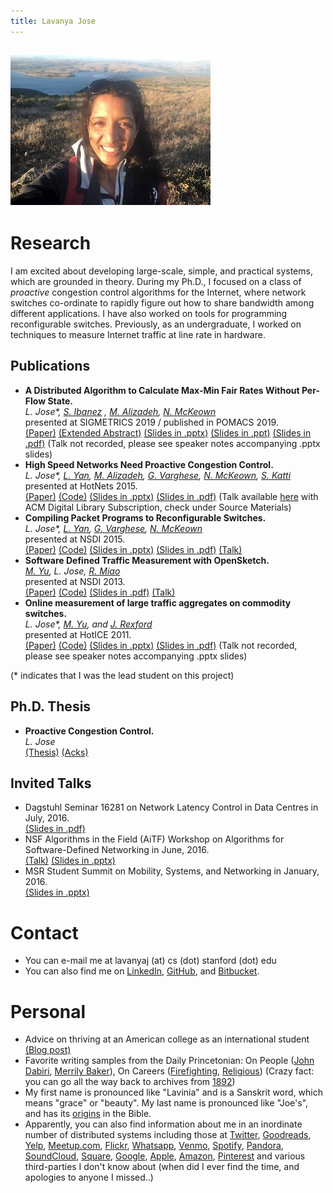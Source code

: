 ```yaml
---
title: Lavanya Jose
---
```

![Image](assets/me_2018.jpg)
---

# Research
I am excited about developing large-scale, simple, and practical systems, which are grounded in theory. During my Ph.D., I focused on a class of _proactive_ congestion control algorithms for the Internet, where network switches co-ordinate to rapidly figure out how to share bandwidth among different applications. I have also worked on tools for programming reconfigurable switches. Previously, as an undergraduate, I worked on techniques to measure Internet traffic at line rate in hardware.

## Publications
- **A Distributed Algorithm to Calculate Max-Min Fair Rates Without Per-Flow State.**  
_L. Jose*, [S. Ibanez](https://web.stanford.edu/~sibanez/) , [M. Alizadeh](https://people.csail.mit.edu/alizadeh/), [N. McKeown](http://yuba.stanford.edu/~nickm/)_   
 presented at SIGMETRICS 2019 / published in POMACS 2019.  
 [(Paper)](assets/s-perc_sigmetrics19_paper.pdf) [(Extended Abstract)](assets/s-perc_sigmetrics19_paper.pdf) [(Slides in .pptx)](assets/s-perc_sigmetrics19_slides.pptx) [(Slides in .ppt)](assets/s-perc_sigmetrics19_slides.ppt) [(Slides in .pdf)]()  (Talk not recorded, please see speaker notes accompanying .pptx slides)
- **High Speed Networks Need Proactive Congestion Control.**  
_L. Jose*, [L. Yan](http://stanford.edu/~yanlisa/), [M. Alizadeh](https://people.csail.mit.edu/alizadeh/), [G. Varghese](https://web.cs.ucla.edu/~varghese/), [N. McKeown](http://yuba.stanford.edu/~nickm/), [S. Katti](https://web.stanford.edu/~skatti/)_   
presented at HotNets 2015.  
[(Paper)](assets/perc-hotnets15.pdf) [(Code)](https://bitbucket.org/lavanyaj/perc/overview) [(Slides in .pptx)](assets/perc-hotnets15_slides.pptx) [(Slides in .pdf)](assets/perc-hotnets15_slides.pdf)  (Talk available [here](https://dl.acm.org/citation.cfm?id=2834096) with ACM Digital Library Subscription, check under Source Materials)  
- **Compiling Packet Programs to Reconfigurable Switches.**  
_L. Jose*, [L. Yan](http://stanford.edu/~yanlisa/), [G. Varghese](https://web.cs.ucla.edu/~varghese/), [N. McKeown](http://yuba.stanford.edu/~nickm/)_   
presented at NSDI 2015.  
[(Paper)](assets/compiling15.pdf) [(Code)](https://bitbucket.org/lavanyaj/switch-compiler) [(Slides in .pptx)](assets/compiling15_slides.pptx)  [(Slides in .pdf)](assets/compiling15_slides.pdf) [(Talk)](https://www.usenix.org/conference/nsdi15/technical-sessions/presentation/jose) 
- **Software Defined Traffic Measurement with OpenSketch.**  
_[M. Yu](http://minlanyu.seas.harvard.edu/), L. Jose, [R. Miao](https://www.linkedin.com/in/rui-miao-90b51944)_   
presented at NSDI 2013.  
[(Paper)](assets/opensketch12.pdf) [(Code)](https://github.com/harvard-cns/opensketch) [(Slides in .pdf)](assets/opensketch12_slides.pdf) [(Talk)](https://www.usenix.org/conference/nsdi13/software-defined-traffic-measurement-opensketch) 
- **Online measurement of large traffic aggregates on commodity switches.**  
_L. Jose*, [M. Yu](http://minlanyu.seas.harvard.edu/), and [J. Rexford](http://www.cs.princeton.edu/~jrex/)_   
presented at HotICE 2011.  
[(Paper)](assets/hhh10.pdf) [(Code)](https://github.com/lavanyaj/hhh) [(Slides in .pptx)](assets/hhh-hotice11.pptx) [(Slides in .pdf)](assets/hhh10.pdf)  (Talk not recorded, please see speaker notes accompanying .pptx slides)

(* indicates that I was the lead student on this project)
## Ph.D. Thesis
- **Proactive Congestion Control.**  
_L. Jose_  
[(Thesis)](https://searchworks.stanford.edu/view/13092396) [(Acks)](assets/acks.pdf) 

## Invited Talks
  - Dagstuhl Seminar 16281 on Network Latency Control in Data Centres in July, 2016.  
  [(Slides in .pdf)](assets/PERC_Dagstuhl_July2016.pptx)
  - NSF Algorithms in the Field (AiTF) Workshop on Algorithms for Software-Defined Networking in June, 2016.  
  [(Talk)](https://www.youtube.com/watch?v=zgoW_iIuubI&t=0s&index=27&list=PLqxsGMRlY6u7BhnI6JxShJHj_tYg-i1Qh) [(Slides in .pptx)](assets/PERC_NSF_AITF_June2016.pptx)
  - MSR Student Summit on Mobility, Systems, and Networking in January, 2016.  
  [(Slides in .pptx)](assets/MSR_StudentSummit_June2016.pptx)

# Contact
- You can e-mail me at lavanyaj (at) cs (dot) stanford (dot) edu
- You can also find me on [LinkedIn](https://www.linkedin.com/in/lavanya-jose), [GitHub](https://www.github.com/lavanyaj/), and [Bitbucket](https://bitbucket.org/lavanyaj/).

# Personal
- Advice on thriving at an American college as an international student [(Blog post)](https://medium.com/@lavanya.jose/an-international-students-guide-to-thriving-at-an-american-college-edf6150b990d)
- Favorite writing samples from the Daily Princetonian: On People ([John Dabiri](http://theprince.princeton.edu/princetonperiodicals/?a=d&d=Princetonian20091109-01.2.5), [Merrily Baker](http://theprince.princeton.edu/princetonperiodicals/?a=d&d=Princetonian20091015-01.2.6)), On Careers ([Firefighting](http://theprince.princeton.edu/princetonperiodicals/?a=d&d=Princetonian20100204-01.2.7), [Religious](http://theprince.princeton.edu/princetonperiodicals/?a=d&d=Princetonian20091021-01.2.8)) (Crazy fact: you can go all the way back to archives from [1892](http://theprince.princeton.edu/princetonperiodicals/?a=d&d=NassauLit18420201-01))
- My first name is pronounced like "Lavinia" and is a Sanskrit word, which means "grace" or "beauty". My last name is pronounced like "Joe's", and has its [origins](https://en.wikipedia.org/wiki/Saint_Thomas_Christian_names) in the Bible.
- Apparently, you can also find information about me in an inordinate number of distributed systems including those at [Twitter](https://twitter.com/lavya), [Goodreads](https://www.goodreads.com/user/show/3940197-lavanya), [Yelp](https://www.yelp.com/user_details?userid=buA-TqGw0XrnoQJuekKvvw), [Meetup.com](https://www.meetup.com/members/104786062/), [Flickr](https://www.flickr.com/photos/91997573@N02), [Whatsapp](https://www.whatsapp.com/), [Venmo](https://venmo.com/), [Spotify](https://www.spotify.com/us/), [Pandora](https://www.pandora.com/), [SoundCloud](https://soundcloud.com/lavanyaj), [Square](https://squareup.com/us/en), [Google](https://www.google.com), [Apple](https://www.apple.com), [Amazon](https://www.amazon.com), [Pinterest](https://www.pinterest.com/lavanyajose/) and various third-parties I don't know about (when did I ever find the time, and apologies to anyone I missed..)



